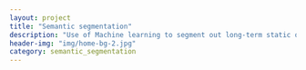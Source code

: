 ```yaml
---
layout: project
title: "Semantic segmentation"
description: "Use of Machine learning to segment out long-term static object such as buildings."
header-img: "img/home-bg-2.jpg"
category: semantic_segmentation
---
```

